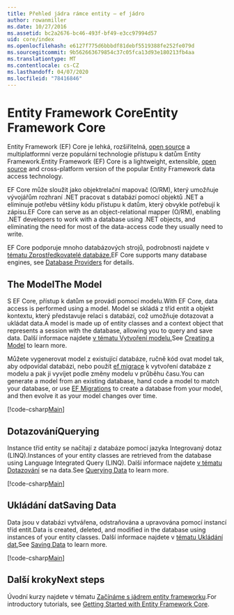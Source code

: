 ```yaml
---
title: Přehled jádra rámce entity – ef jádro
author: rowanmiller
ms.date: 10/27/2016
ms.assetid: bc2a2676-bc46-493f-bf49-e3cc97994d57
uid: core/index
ms.openlocfilehash: e6127f775d6bbbdf81debf5519388fe252fe079d
ms.sourcegitcommit: 9b562663679854c37c05fca13d93e180213fb4aa
ms.translationtype: MT
ms.contentlocale: cs-CZ
ms.lasthandoff: 04/07/2020
ms.locfileid: "78416846"
---
```

# <a name="entity-framework-core"></a><span data-ttu-id="8a1c5-102">Entity Framework Core</span><span class="sxs-lookup"><span data-stu-id="8a1c5-102">Entity Framework Core</span></span>

<span data-ttu-id="8a1c5-103">Entity Framework (EF) Core je lehká, rozšiřitelná, [open source](https://github.com/aspnet/EntityFrameworkCore) a multiplatformní verze populární technologie přístupu k datům Entity Framework.</span><span class="sxs-lookup"><span data-stu-id="8a1c5-103">Entity Framework (EF) Core is a lightweight, extensible, [open source](https://github.com/aspnet/EntityFrameworkCore) and cross-platform version of the popular Entity Framework data access technology.</span></span>

<span data-ttu-id="8a1c5-104">EF Core může sloužit jako objektrelační mapovač (O/RM), který umožňuje vývojářům rozhraní .NET pracovat s databází pomocí objektů .NET a eliminuje potřebu většiny kódu přístupu k datům, který obvykle potřebují k zápisu.</span><span class="sxs-lookup"><span data-stu-id="8a1c5-104">EF Core can serve as an object-relational mapper (O/RM), enabling .NET developers to work with a database using .NET objects, and eliminating the need for most of the data-access code they usually need to write.</span></span>

<span data-ttu-id="8a1c5-105">EF Core podporuje mnoho databázových strojů, podrobnosti najdete v [tématu Zprostředkovatelé databáze.](providers/index.md)</span><span class="sxs-lookup"><span data-stu-id="8a1c5-105">EF Core supports many database engines, see [Database Providers](providers/index.md) for details.</span></span>

## <a name="the-model"></a><span data-ttu-id="8a1c5-106">The Model</span><span class="sxs-lookup"><span data-stu-id="8a1c5-106">The Model</span></span>

<span data-ttu-id="8a1c5-107">S EF Core, přístup k datům se provádí pomocí modelu.</span><span class="sxs-lookup"><span data-stu-id="8a1c5-107">With EF Core, data access is performed using a model.</span></span> <span data-ttu-id="8a1c5-108">Model se skládá z tříd entit a objekt kontextu, který představuje relaci s databází, což umožňuje dotazovat a ukládat data.</span><span class="sxs-lookup"><span data-stu-id="8a1c5-108">A model is made up of entity classes and a context object that represents a session with the database, allowing you to query and save data.</span></span> <span data-ttu-id="8a1c5-109">Další informace najdete [v tématu Vytvoření modelu.](modeling/index.md)</span><span class="sxs-lookup"><span data-stu-id="8a1c5-109">See [Creating a Model](modeling/index.md) to learn more.</span></span>

<span data-ttu-id="8a1c5-110">Můžete vygenerovat model z existující databáze, ručně kód ovat model tak, aby odpovídal databázi, nebo použít [ef migrace](managing-schemas/migrations/index.md) k vytvoření databáze z modelu a pak ji vyvíjet podle změny modelu v průběhu času.</span><span class="sxs-lookup"><span data-stu-id="8a1c5-110">You can generate a model from an existing database, hand code a model to match your database, or use [EF Migrations](managing-schemas/migrations/index.md) to create a database from your model, and then evolve it as your model changes over time.</span></span>

[!code-csharp[Main](../../samples/core/Intro/Model.cs)]

## <a name="querying"></a><span data-ttu-id="8a1c5-111">Dotazování</span><span class="sxs-lookup"><span data-stu-id="8a1c5-111">Querying</span></span>

<span data-ttu-id="8a1c5-112">Instance tříd entity se načítají z databáze pomocí jazyka Integrovaný dotaz (LINQ).</span><span class="sxs-lookup"><span data-stu-id="8a1c5-112">Instances of your entity classes are retrieved from the database using Language Integrated Query (LINQ).</span></span> <span data-ttu-id="8a1c5-113">Další informace najdete [v tématu Dotazování](querying/index.md) se na data.</span><span class="sxs-lookup"><span data-stu-id="8a1c5-113">See [Querying Data](querying/index.md) to learn more.</span></span>

[!code-csharp[Main](../../samples/core/Intro/Program.cs#Querying)]

## <a name="saving-data"></a><span data-ttu-id="8a1c5-114">Ukládání dat</span><span class="sxs-lookup"><span data-stu-id="8a1c5-114">Saving Data</span></span>

<span data-ttu-id="8a1c5-115">Data jsou v databázi vytvářena, odstraňována a upravována pomocí instancí tříd entit.</span><span class="sxs-lookup"><span data-stu-id="8a1c5-115">Data is created, deleted, and modified in the database using instances of your entity classes.</span></span> <span data-ttu-id="8a1c5-116">Další informace najdete v [tématu Ukládání dat.](saving/index.md)</span><span class="sxs-lookup"><span data-stu-id="8a1c5-116">See [Saving Data](saving/index.md) to learn more.</span></span>

[!code-csharp[Main](../../samples/core/Intro/Program.cs#SavingData)]

## <a name="next-steps"></a><span data-ttu-id="8a1c5-117">Další kroky</span><span class="sxs-lookup"><span data-stu-id="8a1c5-117">Next steps</span></span>

<span data-ttu-id="8a1c5-118">Úvodní kurzy najdete v tématu [Začínáme s jádrem entity frameworku](get-started/index.md).</span><span class="sxs-lookup"><span data-stu-id="8a1c5-118">For introductory tutorials, see [Getting Started with Entity Framework Core](get-started/index.md).</span></span>
